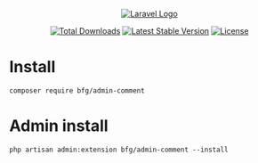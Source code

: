 <p align="center"><a href="https://wood.veskod.com/documentation/admin-panel" target="_blank">
<img src="https://wood.veskod.com/images/logo.png" alt="Laravel Logo">
</a></p>

<p align="center">
<a href="https://packagist.org/packages/bfg/admin-comment"><img src="https://img.shields.io/packagist/dt/bfg/admin-comment" alt="Total Downloads"></a>
<a href="https://packagist.org/packages/bfg/admin-comment"><img src="https://img.shields.io/packagist/v/bfg/admin-comment" alt="Latest Stable Version"></a>
<a href="https://packagist.org/packages/bfg/admin-comment"><img src="https://img.shields.io/packagist/l/bfg/admin-comment" alt="License"></a>
</p>

# Install
```
composer require bfg/admin-comment
```
# Admin install
```
php artisan admin:extension bfg/admin-comment --install
```
